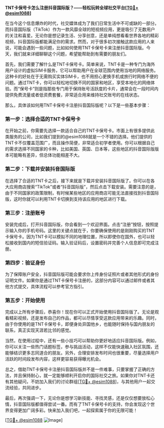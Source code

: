 **TNT卡保号卡怎么注册抖音国际版？——轻松玩转全球社交平台[[TG💪+ @esim1088](https://t.me/s/esim1088)]**

在当今这个信息爆炸的时代，社交媒体成为了我们日常生活中不可或缺的一部分。而抖音国际版（TikTok）作为一款风靡全球的短视频应用，更是吸引了无数用户的关注和喜爱。无论你是想记录生活、分享创意，还是单纯想看看世界各地的精彩视频，抖音国际版都能满足你的需求。然而，对于很多初次接触这款应用的人来说，可能会遇到一些问题，比如如何使用TNT卡保号卡来注册抖音国际版。今天，我们就来详细聊聊这个问题，希望能帮助到有需要的朋友们。

首先，我们需要了解什么是TNT卡保号卡。简单来说，TNT卡是一种专门为海外用户设计的虚拟SIM卡服务，它可以帮助用户在全球范围内使用当地的网络服务。这种卡的好处在于无需购买实体SIM卡，也不用担心更换手机或旅行时网络不便的问题。通过TNT卡，你可以轻松地切换不同的国家和地区，享受本地化的网络体验。而“保号卡”则是指那些专门用于保持账号活跃度的卡片，通常会在一段时间内提供免费流量或者低资费套餐，非常适合用来维持社交账号的在线状态。

那么，具体该如何用TNT卡保号卡注册抖音国际版呢？以下是一些基本步骤：

### 第一步：选择合适的TNT卡保号卡
在开始之前，你需要先选择一款适合自己的TNT卡保号卡。市面上有很多提供此类服务的公司，比如我们提到的@esim1088就是一个不错的选择。他们提供的TNT卡不仅覆盖范围广，而且操作简便，非常适合初学者使用。你可以根据自己的需求选择不同国家的卡种，比如美国、英国、日本等，这些地区的抖音国际版版本可能略有差异，但总体功能相差不大。

### 第二步：下载并安装抖音国际版
在选择了合适的TNT卡之后，接下来就是下载并安装抖音国际版了。你可以在各大应用商店搜索“TikTok”或者“抖音国际版”，然后点击下载安装。需要注意的是，由于不同国家的政策限制，有时候某些地区的应用商店可能无法直接找到抖音国际版，这时你就可以利用TNT卡切换到支持该应用的地区进行下载。

### 第三步：注册账号
安装完成后，打开抖音国际版，你会看到一个欢迎界面。点击“注册”按钮，按照提示输入你的手机号码。这里的关键点就在于，你要确保使用的是刚刚购买的TNT卡保号卡。因为TNT卡可以模拟不同的地理位置，所以即使你在国外，也可以轻松接收到国内的短信验证码。输入验证码后，设置密码并完善个人信息即可完成注册。

### 第四步：验证身份
为了保障账户安全，抖音国际版可能会要求你上传身份证照片或者其他形式的身份证明文件。如果你是通过TNT卡保号卡注册的，这部分内容可以通过邮件或者其他方式提交，具体流程可以参考官方指引。

### 第五步：开始使用
完成以上所有步骤后，恭喜你！现在你可以正式开始使用抖音国际版了。无论是观看精彩视频，还是发布自己的作品，都可以尽情享受这款应用带来的乐趣。同时，由于你使用的是TNT卡保号卡，即便身处异国他乡，也能随时保持与国内朋友的联系，真正实现天涯若比邻的感觉。

当然，在使用过程中，还有一些小技巧可以帮助你更好地适应抖音国际版。例如，你可以关注一些热门话题标签，参与挑战活动，这样不仅能快速融入社区氛围，还能够结识更多志同道合的朋友。另外，合理安排发布时间也很重要，尽量选择用户活跃的时间段发布内容，这样更容易获得曝光机会。

总之，借助TNT卡保号卡注册抖音国际版并不是一件难事，只要掌握了正确的方法，并且保持耐心，就一定能够顺利开启你的国际社交之旅。如果你对TNT卡还有其他疑问，不妨加入我们的讨论群组[[TG💪+ @esim1088](https://t.me/s/esim1088)]，与其他用户一起交流经验，共同进步。

最后，再次强调一下，无论你是想学习新技能、寻找灵感，还是仅仅想要放松心情，抖音国际版都值得尝试一番。而有了TNT卡保号卡的支持，你会发现这个世界变得更加广阔多彩。快来加入我们吧，一起探索属于你的无限可能！

[[TG💪+ @esim1088](https://t.me/s/esim1088) ![Image](https://i.postimg.cc/4NQfJmqS/Snipaste-2025-05-13-00-14-12.png)]